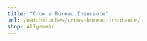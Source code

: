 ```yaml
---
title: "Crow's Bureau Insurance"
url: /natchitoches/crows-bureau-insurance/
shop: Allgemein
---
```


